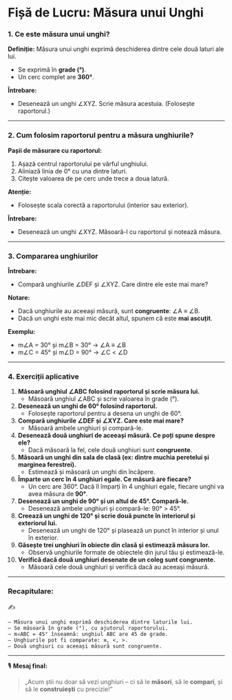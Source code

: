 # **Fișă de Lucru: Măsura unui Unghi**



### **1. Ce este măsura unui unghi?**

**Definiție:**
 Măsura unui unghi exprimă deschiderea dintre cele două laturi ale lui.

- Se exprimă în **grade (°)**.
- Un cerc complet are **360°**.

**Întrebare:**

- Desenează un unghi ∠XYZ. Scrie măsura acestuia. (Folosește raportorul.)

------

### **2. Cum folosim raportorul pentru a măsura unghiurile?**

**Pașii de măsurare cu raportorul:**

1. Așază centrul raportorului pe vârful unghiului.
2. Aliniază linia de 0° cu una dintre laturi.
3. Citește valoarea de pe cerc unde trece a doua latură.

**Atenție:**

- Folosește scala corectă a raportorului (interior sau exterior).

**Întrebare:**

- Desenează un unghi ∠XYZ. Măsoară-l cu raportorul și notează măsura.

------

### **3. Compararea unghiurilor**

**Întrebare:**

- Compară unghiurile ∠DEF și ∠XYZ. Care dintre ele este mai mare?

**Notare:**

- Dacă unghiurile au aceeași măsură, sunt **congruente**: ∠A ≡ ∠B.
- Dacă un unghi este mai mic decât altul, spunem că este **mai ascuțit**.

**Exemplu:**

- m∠A = 30° și m∠B = 30° → ∠A ≡ ∠B
- m∠C = 45° și m∠D = 90° → ∠C < ∠D

------

### **4. Exerciții aplicative**

1. **Măsoară unghiul ∠ABC folosind raportorul și scrie măsura lui.**
   - Măsoară unghiul ∠ABC și scrie valoarea în grade (°).
2. **Desenează un unghi de 60° folosind raportorul.**
   - Folosește raportorul pentru a desena un unghi de 60°.
3. **Compară unghiurile ∠DEF și ∠XYZ. Care este mai mare?**
   - Măsoară ambele unghiuri și compară-le.
4. **Desenează două unghiuri de aceeași măsură. Ce poți spune despre ele?**
   - Dacă măsoară la fel, cele două unghiuri sunt **congruente**.
5. **Măsoară un unghi din sala de clasă (ex: dintre muchia peretelui și marginea ferestrei).**
   - Estimează și măsoară un unghi din încăpere.
6. **Împarte un cerc în 4 unghiuri egale. Ce măsură are fiecare?**
   - Un cerc are 360°. Dacă îl împarți în 4 unghiuri egale, fiecare unghi va avea măsura de **90°**.
7. **Desenează un unghi de 90° și un altul de 45°. Compară-le.**
   - Desenează ambele unghiuri și compară-le: 90° > 45°.
8. **Creează un unghi de 120° și scrie două puncte în interiorul și exteriorul lui.**
   - Desenează un unghi de 120° și plasează un punct în interior și unul în exterior.
9. **Găsește trei unghiuri în obiecte din clasă și estimează măsura lor.**
   - Observă unghiurile formate de obiectele din jurul tău și estimează-le.
10. **Verifică dacă două unghiuri desenate de un coleg sunt congruente.**
    - Măsoară cele două unghiuri și verifică dacă au aceeași măsură.

------

### **Recapitulare:**

✍️

```
– Măsura unui unghi exprimă deschiderea dintre laturile lui.
– Se măsoară în grade (°), cu ajutorul raportorului.
– m∠ABC = 45° înseamnă: unghiul ABC are 45 de grade.
– Unghiurile pot fi comparate: ≡, <, >.
– Două unghiuri cu aceeași măsură sunt congruente.
```

------

🎙️ **Mesaj final:**

> „Acum știi nu doar să vezi unghiuri – ci să le **măsori**, să le **compari**, și să le **construiești** cu precizie!”